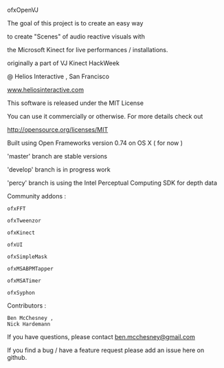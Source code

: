 
ofxOpenVJ

The goal of this project is to create an easy way

to create "Scenes" of audio reactive visuals with

 the Microsoft Kinect for live performances / installations.


originally a part of VJ Kinect HackWeek

@ Helios Interactive , San Francisco

www.heliosinteractive.com


This software is released under the MIT License

You can use it commercially or otherwise. For more details check out

http://opensource.org/licenses/MIT

Built using Open Frameworks version 0.74 on OS X ( for now )
 

'master' branch are stable versions

'develop' branch is in progress work

'percy' branch is using the Intel Perceptual Computing SDK for depth data


Community addons :

	ofxFFT
	
	ofxTweenzor
	
	ofxKinect
	
	ofxUI
	
	ofxSimpleMask
	
	ofxMSABPMTapper
	
	ofxMSATimer
	
	ofxSyphon
	

Contributors : 

	Ben McChesney , 	
	Nick Hardemann
	
If you have questions, please contact ben.mcchesney@gmail.com 

If you find a bug / have a feature request please add an issue here on github.


